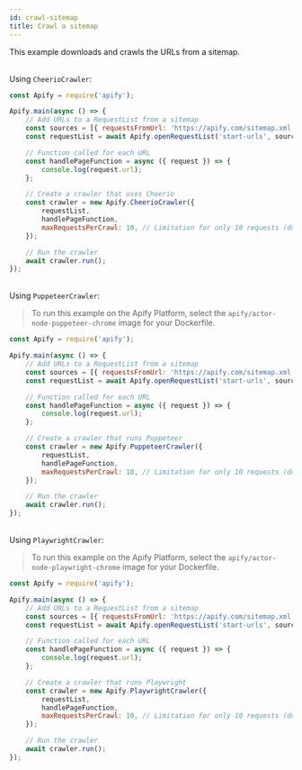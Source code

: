 ```yaml
---
id: crawl-sitemap
title: Crawl a sitemap
---
```


This example downloads and crawls the URLs from a sitemap.

<!--DOCUSAURUS_CODE_TABS-->

<!-- CheerioCrawler -->

\
Using `CheerioCrawler`:

```javascript
const Apify = require('apify');

Apify.main(async () => {
    // Add URLs to a RequestList from a sitemap
    const sources = [{ requestsFromUrl: 'https://apify.com/sitemap.xml' }];
    const requestList = await Apify.openRequestList('start-urls', sources);

    // Function called for each URL
    const handlePageFunction = async ({ request }) => {
        console.log(request.url);
    };

    // Create a crawler that uses Cheerio
    const crawler = new Apify.CheerioCrawler({
        requestList,
        handlePageFunction,
        maxRequestsPerCrawl: 10, // Limitation for only 10 requests (do not use if you want to crawl a sitemap)
    });

    // Run the crawler
    await crawler.run();
});
```

<!-- PuppeteerCrawler -->

\
Using `PuppeteerCrawler`:

> To run this example on the Apify Platform, select the `apify/actor-node-puppeteer-chrome` image for your Dockerfile.

```javascript
const Apify = require('apify');

Apify.main(async () => {
    // Add URLs to a RequestList from a sitemap
    const sources = [{ requestsFromUrl: 'https://apify.com/sitemap.xml' }];
    const requestList = await Apify.openRequestList('start-urls', sources);

    // Function called for each URL
    const handlePageFunction = async ({ request }) => {
        console.log(request.url);
    };

    // Create a crawler that runs Puppeteer
    const crawler = new Apify.PuppeteerCrawler({
        requestList,
        handlePageFunction,
        maxRequestsPerCrawl: 10, // Limitation for only 10 requests (do not use if you want to crawl a sitemap)
    });

    // Run the crawler
    await crawler.run();
});
```

<!-- PlaywrightCrawler -->

\
Using `PlaywrightCrawler`:

> To run this example on the Apify Platform, select the `apify/actor-node-playwright-chrome` image for your Dockerfile.

```javascript
const Apify = require('apify');

Apify.main(async () => {
    // Add URLs to a RequestList from a sitemap
    const sources = [{ requestsFromUrl: 'https://apify.com/sitemap.xml' }];
    const requestList = await Apify.openRequestList('start-urls', sources);

    // Function called for each URL
    const handlePageFunction = async ({ request }) => {
        console.log(request.url);
    };

    // Create a crawler that runs Playwright
    const crawler = new Apify.PlaywrightCrawler({
        requestList,
        handlePageFunction,
        maxRequestsPerCrawl: 10, // Limitation for only 10 requests (do not use if you want to crawl a sitemap)
    });

    // Run the crawler
    await crawler.run();
});
```

<!--END_DOCUSAURUS_CODE_TABS-->
